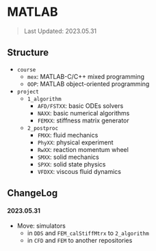 # MATLAB

> Last Updated: 2023.05.31

## Structure

* `course`
  * `mex`: MATLAB-C/C++ mixed programming
  * `OOP`: MATLAB object-oriented programming
* `project`
  * `1_algorithm`
    * `AFD/FSTXX`: basic ODEs solvers
    * `NAXX`: basic numerical algorithms
    * `FEMXX`: stiffness matrix generator
  * `2_postproc`
    * `FMXX`: fluid mechanics
    * `PhyXX`: physical experiment
    * `RwXX`: reaction momentum wheel
    * `SMXX`: solid mechanics
    * `SPXX`: solid state physics
    * `VFDXX`: viscous fluid dynamics

## ChangeLog

#### 2023.05.31

* Move: simulators
  * in `DDS` and `FEM_calStiffMtrx` to `2_algorithm`
  * in `CFD` and `FEM` to another repositories
